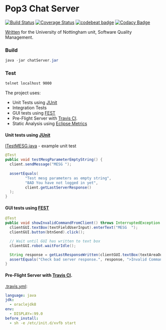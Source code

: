 
# Pop3 Chat Server
[![Build Status](https://travis-ci.org/harrymt/HarrysChatServer.svg?branch=master)](https://travis-ci.org/harrymt/HarrysChatServer)
[![Coverage Status](https://coveralls.io/repos/github/harrymt/HarrysChatServer/badge.svg?branch=master)](https://coveralls.io/github/harrymt/HarrysChatServer?branch=master)
[![codebeat badge](https://codebeat.co/badges/7f5e6106-336a-4c53-9421-28e6c59292dd)](https://codebeat.co/projects/github-com-harrymt-harryschatserver-master)
[![Codacy Badge](https://api.codacy.com/project/badge/Grade/8d038013862047fc8340b72aa6f24d9e)](https://www.codacy.com/app/harrymt/HarrysChatServer?utm_source=github.com&amp;utm_medium=referral&amp;utm_content=harrymt/HarrysChatServer&amp;utm_campaign=Badge_Grade)

[Written](G53SQM-psyhm1-Report.pdf) for the University of Nottingham unit, Software Quality Management.

### Build

```java
java -jar chatServer.jar
```

### Test

```bash
telnet localhost 9000
```

The project uses:

- Unit Tests using [JUnit](http://junit.org/junit5/)
- Integration Tests
- GUI tests using [FEST](https://code.google.com/archive/p/fest/)
- Pre-Flight Server with [Travis CI](https://travis-ci.org/).
- Static Analysis using [Eclipse Metrics](http://eclipse-metrics.sourceforge.net/)




#### Unit tests using [JUnit](http://junit.org/junit5/)

[ITestMESG.java](src/test/java/harry/ITestMESG.java) - example unit test

```java
@Test
public void testMesgParameterEmptyString() {
  client.sendMessage("MESG ");
  
  assertEquals(
         "Test mesg parameters as empty string",
         "BAD You have not logged in yet",
         client.getLastServerResponse()
  );
}
```

#### GUI tests using [FEST](https://code.google.com/archive/p/fest/)

```java
@Test
public void showInvalidCommandFromClient() throws InterruptedException {
  clientGUI.textBox(textFieldUserInput).enterText("MESG  ");
  clientGUI.button(btnSend).click();

  // Wait until GUI has written to text box
  clientGUI.robot.waitForIdle();

  String response = getLastResponseWritten(clientGUI.textBox(textAreaOutputText).text());
  assertEquals("Check bad server response.", response, ">Invalid Command");
}
```

#### Pre-Flight Server with [Travis CI](https://travis-ci.org/).

[.travis.yml](.travis.yml):
```yaml
language: java
jdk:
  - oraclejdk8
env:
  - DISPLAY=:99.0
before_install:
  - sh -e /etc/init.d/xvfb start
```


